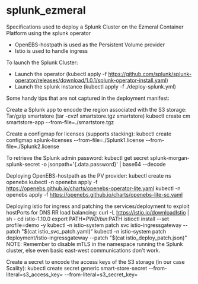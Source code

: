 # splunk_ezmeral
Specifications used to deploy a Splunk Cluster on the Ezmeral Container Platform using the splunk operator
- OpenEBS-hostpath is used as the Persistent Volume provider
- Istio is used to handle ingress

To launch the Splunk Cluster:
- Launch the operator (kubectl apply -f https://github.com/splunk/splunk-operator/releases/download/1.0.1/splunk-operator-install.yaml)
- Launch the splunk instance (kubectl apply -f ./deploy-splunk.yml)

Some handy tips that are not captured in the deployment manifest:

Create a Splunk app to encode the region associated with the S3 storage:
Tar/gzip smartstore (tar -cvzf smartstore.tgz smartstore)
kubectl create cm smartstore-app --from-file=./smartstore.tgz

Create a configmap for licenses (supports stacking):
kubectl create configmap splunk-licenses --from-file=./Splunk1.license --from-file=./Splunk2.license

To retrieve the Splunk admin password:
kubectl get secret splunk-morgan-splunk-secret -o jsonpath='{.data.password}'  | base64 --decode

Deploying OpenEBS-hostpath as the PV provider:
kubectl create ns openebs
kubectl -n openebs apply -f https://openebs.github.io/charts/openebs-operator-lite.yaml
kubectl -n openebs apply -f https://openebs.github.io/charts/openebs-lite-sc.yaml

Deploying istio for ingress and patching the services/deployment to exploit hostPorts for DNS RR load balancing:
curl -L https://istio.io/downloadIstio | sh -
cd istio-1.10.0
export PATH=$PWD/bin:$PATH
istioctl install --set profile=demo -y
kubectl -n istio-system patch svc istio-ingressgateway --patch "$(cat istio_svc_patch.yaml)"
kubectl -n istio-system patch deployment/istio-ingressgateway --patch "$(cat istio_deploy_patch.json)"
NOTE: Remember to disable mTLS in the namespace running the Splunk cluster, else even basic east-west communications don't work.

Create a secret to encode the access keys of the S3 storage (in our case Scality):
kubectl create secret generic smart-store-secret --from-literal=s3_access_key=<AccessKey> --from-literal=s3_secret_key=<SecretAccessKey>


